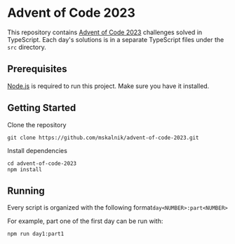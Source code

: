 # Advent of Code 2023

This repository contains [Advent of Code 2023](https://adventofcode.com/2023) challenges solved in TypeScript. Each 
day's solutions is in a separate TypeScript files under the `src` directory.

## Prerequisites
[Node.js](https://nodejs.org/) is required to run this project. Make sure you have it installed.

## Getting Started

Clone the repository

```shell
git clone https://github.com/mskalnik/advent-of-code-2023.git
```

Install dependencies

```shell
cd advent-of-code-2023
npm install
```

## Running

Every script is organized with the following format`day<NUMBER>:part<NUMBER>`

For example, part one of the first day can be run with:

```shell
npm run day1:part1
```

